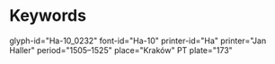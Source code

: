 # Keywords
glyph-id="Ha-10_0232"
font-id="Ha-10"
printer-id="Ha"
printer="Jan Haller"
period="1505–1525"
place="Kraków"
PT plate="173"
